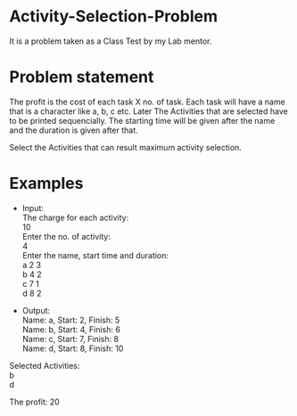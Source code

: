 # Activity-Selection-Problem
It is a problem taken as a Class Test by my Lab mentor.  

# Problem statement  
The profit is the cost of each task X no. of task. 
Each task will have a name that is a character like a, b, c etc. Later The Activities that are selected have to be printed sequencially.
The starting time will be given after the name and the duration is given after that.

Select the Activities that can result maximum activity selection.

# Examples

* Input:  
The charge for each activity:  
10  
Enter the no. of activity:  
4  
Enter the name, start time and duration:  
a 2 3  
b 4 2  
c 7 1  
d 8 2  

* Output:  
Name: a, Start: 2, Finish: 5  
Name: b, Start: 4, Finish: 6  
Name: c, Start: 7, Finish: 8  
Name: d, Start: 8, Finish: 10

Selected Activities:  
b   
d   
  
The profit: 20  
